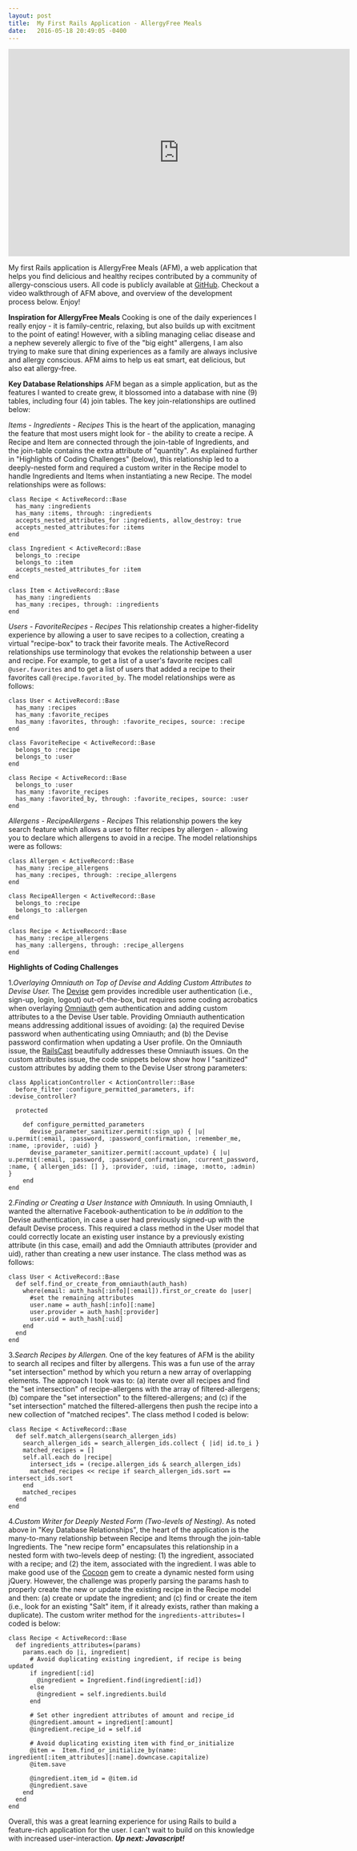 ```yaml
---
layout: post
title:  My First Rails Application - AllergyFree Meals
date:   2016-05-18 20:49:05 -0400
---
```


<p>
  <span style="text-align:center; display: block;">
    <iframe type="text/html" width="682" height="414" src="https://www.youtube.com/embed/ZEKqQkPs53g?version=1&amp;rel=1&amp;fs=1&amp;autohide=2&amp;showsearch=0&amp;showinfo=1&amp;iv_load_policy=1&amp;wmode=transparent" allowfullscreen="true" style="border:0;">
    </iframe>
  </span>
</p>

My first Rails application is AllergyFree Meals (AFM), a web application that helps you find delicious and healthy recipes contributed by a community of allergy-conscious users.  All code is publicly available at [GitHub](https://github.com/agdavid/allergy-free-meals-rails-application).  Checkout a video walkthrough of AFM above, and overview of the development process below. Enjoy!

**Inspiration for AllergyFree Meals**
Cooking is one of the daily experiences I really enjoy - it is family-centric, relaxing, but also builds up with excitment to the point of eating!  However, with a sibling managing celiac disease and a nephew severely allergic to five of the "big eight" allergens, I am also trying to make sure that dining experiences as a family are always inclusive and allergy conscious.  AFM aims to help us eat smart, eat delicious, but also eat allergy-free.

**Key Database Relationships**
AFM began as a simple application, but as the features I wanted to create grew, it blossomed into a database with nine (9) tables, including four (4) join tables.  The key join-relationships are outlined below:

*Items - Ingredients - Recipes*
This is the heart of the application, managing the feature that most users might look for - the ability to create a recipe. A Recipe and Item are connected through the join-table of Ingredients, and the join-table contains the extra attribute of "quantity".  As explained further in "Highlights of Coding Challenges" (below), this relationship led to a deeply-nested form and required a custom writer in the Recipe model to handle Ingredients and Items when instantiating a new Recipe.  The model relationships were as follows:

```
class Recipe < ActiveRecord::Base
  has_many :ingredients
  has_many :items, through: :ingredients
  accepts_nested_attributes_for :ingredients, allow_destroy: true
  accepts_nested_attributes:for :items
end
```

```
class Ingredient < ActiveRecord::Base
  belongs_to :recipe
  belongs_to :item 
  accepts_nested_attributes_for :item
end
```

```
class Item < ActiveRecord::Base
  has_many :ingredients
  has_many :recipes, through: :ingredients
end
```

*Users - FavoriteRecipes - Recipes*
This relationship creates a higher-fidelity experience by allowing a user to save recipes to a collection, creating a virtual "recipe-box" to track their favorite meals. The ActiveRecord relationships use terminology that evokes the relationship between a user and recipe. For example, to get a list of a user's favorite recipes call `@user.favorites` and to get a list of users that added a recipe to their favorites call `@recipe.favorited_by`.  The model relationships were as follows:

```
class User < ActiveRecord::Base
  has_many :recipes
  has_many :favorite_recipes
  has_many :favorites, through: :favorite_recipes, source: :recipe
end
```

```
class FavoriteRecipe < ActiveRecord::Base
  belongs_to :recipe 
  belongs_to :user
end
```

```
class Recipe < ActiveRecord::Base
  belongs_to :user
  has_many :favorite_recipes
  has_many :favorited_by, through: :favorite_recipes, source: :user 
end
```

*Allergens - RecipeAllergens - Recipes*
This relationship powers the key search feature which allows a user to filter recipes by allergen - allowing you to declare which allergens to avoid in a recipe. The model relationships were as follows:

```
class Allergen < ActiveRecord::Base
  has_many :recipe_allergens
  has_many :recipes, through: :recipe_allergens
end
```

```
class RecipeAllergen < ActiveRecord::Base
  belongs_to :recipe 
  belongs_to :allergen 
end
```

```
class Recipe < ActiveRecord::Base
  has_many :recipe_allergens
  has_many :allergens, through: :recipe_allergens
end
```

**Highlights of Coding Challenges**

1.*Overlaying Omniauth on Top of Devise and Adding Custom Attributes to Devise User.*
The [Devise](https://github.com/plataformatec/devise) gem provides incredible user authentication (i.e., sign-up, login, logout) out-of-the-box, but requires some coding acrobatics when overlaying [Omniauth](https://github.com/mkdynamic/omniauth-facebook) gem authentication and adding custom attributes to a the Devise User table.  Providing Omniauth authentication means addressing additional issues of avoiding: (a) the required Devise password when authenticating using Omniauth; and (b) the Devise password confirmation when updating a User profile. On the Omniauth issue, the [RailsCast](https://www.youtube.com/watch?v=X6tKAUOMzCs) beautifully addresses these Omniauth issues.  On the custom attributes issue, the code snippets below show how I "sanitized" custom attributes by adding them to the Devise User strong parameters:

```
class ApplicationController < ActionController::Base
  before_filter :configure_permitted_parameters, if: :devise_controller?

  protected

    def configure_permitted_parameters
      devise_parameter_sanitizer.permit(:sign_up) { |u| u.permit(:email, :password, :password_confirmation, :remember_me, :name, :provider, :uid) }
      devise_parameter_sanitizer.permit(:account_update) { |u| u.permit(:email, :password, :password_confirmation, :current_password, :name, { allergen_ids: [] }, :provider, :uid, :image, :motto, :admin) }
    end
end
```

2.*Finding or Creating a User Instance with Omniauth.*
In using Omniauth, I wanted the alternative Facebook-authentication to be *in addition* to the Devise authentication, in case a user had previously signed-up with the default Devise process.  This required a class method in the User model that could correctly locate an existing user instance by a previously existing attribute (in this case, email) and add the Omniauth attributes (provider and uid), rather than creating a new user instance.  The class method was as follows:

```
class User < ActiveRecord::Base
  def self.find_or_create_from_omniauth(auth_hash)
    where(email: auth_hash[:info][:email]).first_or_create do |user|
      #set the remaining attributes
      user.name = auth_hash[:info][:name] 
      user.provider = auth_hash[:provider] 
      user.uid = auth_hash[:uid] 
    end
  end
end
```

3.*Search Recipes by Allergen.*
One of the key features of AFM is the ability to search all recipes and filter by allergens.  This was a fun use of the array "set intersection" method by which you return a new array of overlapping elements.  The approach I took was to: (a) iterate over all recipes and find the "set intersection" of recipe-allergens with the array of filtered-allergens; (b) compare the "set intersection" to the filtered-allergens; and (c) if the "set intersection" matched the filtered-allergens then push the recipe into a new collection of "matched recipes".  The class method I coded is below:

```
class Recipe < ActiveRecord::Base
  def self.match_allergens(search_allergen_ids)
    search_allergen_ids = search_allergen_ids.collect { |id| id.to_i }
    matched_recipes = []
    self.all.each do |recipe|
      intersect_ids = (recipe.allergen_ids & search_allergen_ids)  
      matched_recipes << recipe if search_allergen_ids.sort == intersect_ids.sort
    end
    matched_recipes
  end
end
```

4.*Custom Writer for Deeply Nested Form (Two-levels of Nesting).*
As noted above in "Key Database Relationships", the heart of the application is the many-to-many relationship between Recipe and Items through the join-table Ingredients.  The "new recipe form" encapsulates this relationship in a nested form with two-levels deep of nesting: (1) the ingredient, associated with a recipe; and (2) the item, associated with the ingredient.  I was able to make good use of the [Cocoon](https://github.com/nathanvda/cocoon) gem to create a dynamic nested form using jQuery.  However, the challenge was properly parsing the params hash to properly create the new or update the existing recipe in the Recipe model and then: (a) create or update the ingredient; and (c) find or create the item (i.e., look for an existing "Salt" item, if it already exists, rather than making a duplicate).  The custom writer method for the `ingredients-attributes=` I coded is below:

```
class Recipe < ActiveRecord::Base
  def ingredients_attributes=(params)
    params.each do |i, ingredient|
      # Avoid duplicating existing ingredient, if recipe is being updated
      if ingredient[:id]
        @ingredient = Ingredient.find(ingredient[:id])
      else
        @ingredient = self.ingredients.build
      end 

      # Set other ingredient attributes of amount and recipe_id
      @ingredient.amount = ingredient[:amount]
      @ingredient.recipe_id = self.id
      
      # Avoid duplicating existing item with find_or_initialize
      @item =  Item.find_or_initialize_by(name: ingredient[:item_attributes][:name].downcase.capitalize)
      @item.save

      @ingredient.item_id = @item.id 
      @ingredient.save
    end
  end
end
```

Overall, this was a great learning experience for using Rails to build a feature-rich application for the user.  I can't wait to build on this knowledge with increased user-interaction.  ***Up next: Javascript!***


